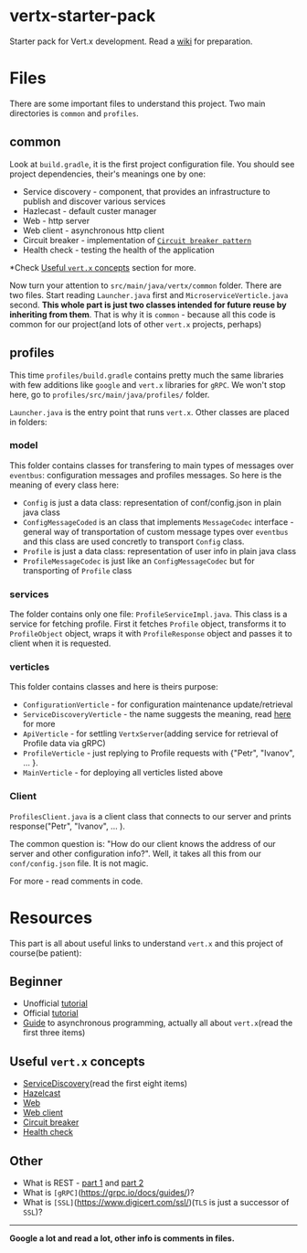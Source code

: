 # vertx-starter-pack
Starter pack for Vert.x development. Read a [wiki](https://github.com/IASA-HUB/vertx-starter-pack/wiki) for preparation.

# Files

There are some important files to understand this project. Two main directories is `common` and `profiles`.

## common

Look at `build.gradle`, it is the first project configuration file. You should see project dependencies, 
their's meanings one by one:

- Service discovery - component, that provides an infrastructure to publish and discover various services
- Hazlecast - default custer manager
- Web - http server
- Web client - asynchronous http client
- Circuit breaker - implementation of [`Circuit breaker pattern`](https://en.wikipedia.org/wiki/Circuit_breaker_design_pattern)
- Health check - testing the health of the application

*Check [Useful `vert.x` concepts](#useful-vertx-concepts) section for more.

Now turn your attention to `src/main/java/vertx/common` folder. There are two files.
Start reading `Launcher.java` first and `MicroserviceVerticle.java` second.
**This whole part is just two classes intended for future reuse by inheriting from them**.
That is why it is `common` - because all this code is common for our project(and lots of other `vert.x` projects, perhaps)


## profiles

This time `profiles/build.gradle` contains pretty much the same libraries with few additions like `google` and `vert.x` libraries for `gRPC`. We won't stop here, go to `profiles/src/main/java/profiles/` folder.

`Launcher.java` is the entry point that runs `vert.x`. Other classes are placed in folders:

### model

This folder contains classes for transfering to main types of messages over `eventbus`: configuration messages and profiles messages. So here is the meaning of every class here:

- `Config` is just a data class: representation of conf/config.json in plain java class 
- `ConfigMessageCoded` is an class that implements `MessageCodec` interface - general way of transportation of custom message types over `eventbus` and this class are used concretly to transport `Config` class.
- `Profile` is just a data class: representation of user info in plain java class
- `ProfileMessageCodec` is just like an `ConfigMessageCodec` but for transporting of `Profile` class

### services

The folder contains only one file: `ProfileServiceImpl.java`. This class is a service for fetching profile. First it fetches
`Profile` object, transforms it to `ProfileObject` object, wraps it with `ProfileResponse` object and passes it to client when it is requested.

### verticles

This folder contains classes and here is theirs purpose:

- `ConfigurationVerticle` - for configuration maintenance update/retrieval
- `ServiceDiscoveryVerticle` - the name suggests the meaning, read [here](https://vertx.io/docs/vertx-service-discovery/java/) for more
- `ApiVerticle` - for settling `VertxServer`(adding service for retrieval of Profile data via gRPC)
- `ProfileVerticle` - just replying to Profile requests with {"Petr",  "Ivanov", ... }.
- `MainVerticle` - for deploying all verticles listed above

### Client

`ProfilesClient.java` is a client class that connects to our server and prints response("Petr",  "Ivanov", ... ). 

The common question is: "How do our client knows the address of our server and other configuration info?". Well, it takes all this from our `conf/config.json` file. It is not magic.

For more - read comments in code.

# Resources

This part is all about useful links to understand `vert.x` and this project of course(be patient):

## Beginner

- Unofficial [tutorial](http://tutorials.jenkov.com/vert.x/index.html)
- Official [tutorial](https://vertx.io/blog/posts/introduction-to-vertx.html)
- [Guide](https://vertx.io/docs/guide-for-java-devs/) to asynchronous programming, actually all about `vert.x`(read the first three items)

## Useful `vert.x` concepts

- [ServiceDiscovery](https://vertx.io/docs/vertx-service-discovery/java/)(read the first eight items)
- [Hazelcast](https://vertx.io/docs/vertx-hazelcast/java/)
- [Web](https://vertx.io/docs/vertx-web/java/)
- [Web client](https://vertx.io/docs/vertx-web-client/java/)
- [Circuit breaker](https://vertx.io/docs/vertx-circuit-breaker/java/)
- [Health check](https://vertx.io/docs/vertx-health-check/java/)

## Other

- What is REST - [part 1](https://medium.com/extend/what-is-rest-a-simple-explanation-for-beginners-part-1-introduction-b4a072f8740f) and [part 2](https://medium.com/extend/what-is-rest-a-simple-explanation-for-beginners-part-2-rest-constraints-129a4b69a582)
- What is `[gRPC]`(https://grpc.io/docs/guides/)?
- What is `[SSL]`(https://www.digicert.com/ssl/)(`TLS` is just a successor of `SSL`)?

---

**Google a lot and read a lot, other info is comments in files.**
